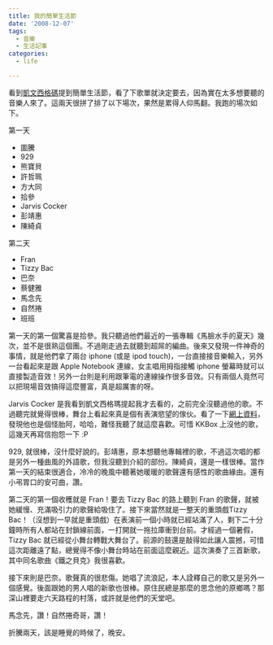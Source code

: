 ```yaml
---
title: 我的簡單生活節
date: '2008-12-07'
tags:
  - 音樂
  - 生活記事
categories:
  - life

---
```

看到[凱文西格碼](http://che-kevinsigma.blogspot.com/)提到簡單生活節，看了下歌單就決定要去，因為實在太多想要聽的音樂人來了。這兩天很拼了排了以下場次，果然是累得人仰馬翻。我跑的場次如下。  
  
第一天  

*   圖騰
*   929
*   熊寶貝
*   許哲珮
*   方大同
*   拾參
*   Jarvis Cocker
*   彭靖惠
*   陳綺貞

第二天  

*   Fran
*   Tizzy Bac
*   巴奈
*   蔡健雅
*   馬念先
*   自然捲
*   班班

第一天的第一個驚喜是拾參。我只聽過他們最近的一張專輯《馬臉水手的夏天》幾次，並不是很熟這個團。不過剛走過去就聽到超屌的編曲。後來又發現一件神奇的事情，就是他們拿了兩台 iphone (或是 ipod touch)，一台直接接音樂輸入，另外一台看起來是跟 Apple Notebook 連線，女主唱用拇指接觸 iphone 螢幕時就可以直接製造音效！另外一台則是利用跟筆電的連線操作很多音效。只有兩個人竟然可以把現場音效搞得這麼豐富，真是超厲害的呀。  
  
Jarvis Cocker 是我看到凱文西格瑪提起我才去看的，之前完全沒聽過他的歌。不過聽完就覺得很棒，舞台上看起來真是個有表演慾望的傢伙。看了一下[網上資料](http://mypaper.pchome.com.tw/news/98874429/3/1248223649/20050619023850/)，發現他也是個怪胎阿，哈哈，難怪我聽了就這麼喜歡。可惜 KKBox 上沒他的歌，這幾天再寫信抱怨一下 :P  
  
929, 就很棒，沒什麼好說的。彭靖惠，原本想聽他專輯裡的歌，不過這次唱的都是另外一種曲風的外語歌，但我沒聽到介紹的部份。陳綺貞，還是一樣很棒。當作第一天的結束很適合，冷冷的晚風中聽著她暖暖的歌聲還有感性的歌曲緣由。還有小弔胃口的安可曲，讚。  
  
第二天的第一個收穫就是 Fran！要去 Tizzy Bac 的路上聽到 Fran 的歌聲，就被她緩慢、充滿吸引力的歌聲給吸住了。接下來當然就是一整天的重頭戲Tizzy Bac！（沒想到一早就是重頭戲）在表演前一個小時就已經站滿了人，剩下二十分鐘時所有人都站在封鎖線前面，一打開就一拖拉庫衝到台前。才經過一個暑假，Tizzy Bac 就已經從小舞台轉戰大舞台了。前源的鼓還是敲得如此讓人震撼，可惜這次距離遠了點，總覺得不像小舞台時站在前面這麼親近。這次演奏了三首新歌，其中同名歌曲《鐵之貝克》我很喜歡。  
  
接下來則是巴奈。歌聲真的很悲傷。她唱了流浪記，本人詮釋自己的歌又是另外一個感覺。後面跟她的男人唱的新歌也很棒。原住民總是那麼的思念他的原鄉嗎？那深山裡要走六天路程的村落，或許就是他們的天堂吧。  
  
馬念先，讚！自然捲奇哥，讚！  
  
折騰兩天，該是睡覺的時候了，晚安。